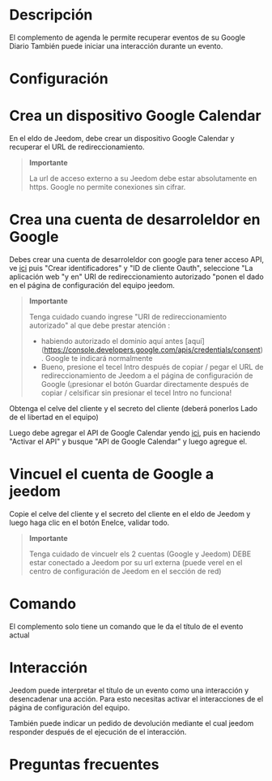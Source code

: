 Descripción 
===========

El complemento de agenda le permite recuperar eventos de su Google
Diario También puede iniciar una interacción durante un evento.

Configuración 
=============

Crea un dispositivo Google Calendar 
=================================

En el eldo de Jeedom, debe crear un dispositivo Google Calendar y recuperar el URL de redireccionamiento. 

> **Importante**
>
> La url de acceso externo a su Jeedom debe estar absolutamente en https. Google no permite conexiones sin cifrar.

Crea una cuenta de desarroleldor en Google 
=======================================

Debes crear una cuenta de desarroleldor con google para tener acceso
API, ve
[ici](https://console.developers.google.com/apis/credentials) puis
"Crear identificadores" y "ID de cliente Oauth", seleccione
"La aplicación web "y en" URI de redireccionamiento autorizado "ponen el
dado en el página de configuración del equipo jeedom.

> **Importante**
>
> Tenga cuidado cuando ingrese "URI de redireccionamiento autorizado" al que debe prestar atención : 
> - habiendo autorizado el dominio aquí antes [aquí] (https://console.developers.google.com/apis/credentials/consent). Google te indicará normalmente
> - Bueno, presione el tecel Intro después de copiar / pegar el URL de redireccionamiento de Jeedom a el página de configuración de Google (¡presionar el botón Guardar directamente después de copiar / celsificar sin presionar el tecel Intro no funciona!

Obtenga el celve del cliente y el secreto del cliente (deberá ponerlos
Lado de el libertad en el equipo)

Luego debe agregar el API de Google Calendar yendo
[ici](https://console.developers.google.com/apis/dashboard), puis en
haciendo "Activar el API" y busque "API de Google Calendar" y luego agregue
el.

Vincuel el cuenta de Google a jeedom 
==============================

Copie el celve del cliente y el secreto del cliente en el eldo de Jeedom y luego haga clic en
el botón Enelce, validar todo.

>**Importante**
>
>Tenga cuidado de vincuelr els 2 cuentas (Google y Jeedom) DEBE estar conectado a Jeedom por su url externa (puede verel en el centro de configuración de Jeedom en el sección de red)

Comando 
========

El complemento solo tiene un comando que le da el título de
el evento actual

Interacción 
===========

Jeedom puede interpretar el título de un evento como una interacción y
desencadenar una acción. Para esto necesitas activar el
interacciones de el página de configuración del equipo.

También puede indicar un pedido de devolución mediante el cual jeedom
responder después de el ejecución de el interacción.

Preguntas frecuentes 
===
